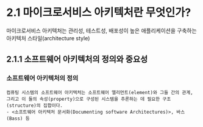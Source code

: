 # 2.1 마이크로서비스 아키텍처란 무엇인가?

마이크로서비스 아키텍처는 관리성, 테스트성, 배포성이 높은 애플리케이션을 구축하는 아키텍처 스타일(architecture style)

## 2.1.1 소프트웨어 아키텍처의 정의와 중요성

### 소프트웨어 아키텍처의 정의

```
컴퓨팅 시스템의 소프트웨어 아키텍처는 소프트웨어 엘리먼트(element)와 그들 간의 관계, 그리고 이 둘의 속성(property)으로 구성된 시스템을 추론하는 데 필요한 구조(structure)의 집합이다.
- <소프트웨어 아키텍처 문서화(Documenting software Architectures)>, 바스(Bass) 등
```

